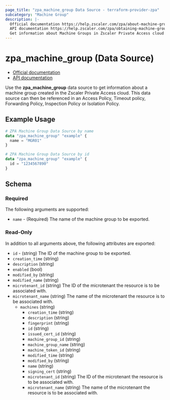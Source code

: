 ```yaml
---
page_title: "zpa_machine_group Data Source - terraform-provider-zpa"
subcategory: "Machine Group"
description: |-
  Official documentation https://help.zscaler.com/zpa/about-machine-groups
  API documentation https://help.zscaler.com/zpa/obtaining-machine-group-details-using-api
  Get information about Machine Groups in Zscaler Private Access cloud.
---
```


# zpa_machine_group (Data Source)

* [Official documentation](https://help.zscaler.com/zpa/about-machine-groups)
* [API documentation](https://help.zscaler.com/zpa/obtaining-machine-group-details-using-api)

Use the **zpa_machine_group** data source to get information about a machine group created in the Zscaler Private Access cloud. This data source can then be referenced in an Access Policy, Timeout policy, Forwarding Policy, Inspection Policy or Isolation Policy.

## Example Usage

```terraform
# ZPA Machine Group Data Source by name
data "zpa_machine_group" "example" {
  name = "MGR01"
}
```

```terraform
# ZPA Machine Group Data Source by id
data "zpa_machine_group" "example" {
  id = "1234567890"
}
```

## Schema

### Required

The following arguments are supported:

* `name` - (Required) The name of the machine group to be exported.

### Read-Only

In addition to all arguments above, the following attributes are exported:

* `id` - (string) The ID of the machine group to be exported.
* `creation_time` (string)
* `description` (string)
* `enabled` (bool)
* `modified_by` (string)
* `modified_name` (string)
* `microtenant_id` (string) The ID of the microtenant the resource is to be associated with.
* `microtenant_name` (string) The name of the microtenant the resource is to be associated with.
  * `machines` (string)
    * `creation_time` (string)
    * `description` (string)
    * `fingerprint` (string)
    * `id` (string)
    * `issued_cert_id` (string)
    * `machine_group_id` (string)
    * `machine_group_name` (string)
    * `machine_token_id` (string)
    * `modified_time` (string)
    * `modified_by` (string)
    * `name` (string)
    * `signing_cert` (string)
    * `microtenant_id` (string) The ID of the microtenant the resource is to be associated with.
    * `microtenant_name` (string) The name of the microtenant the resource is to be associated with.
